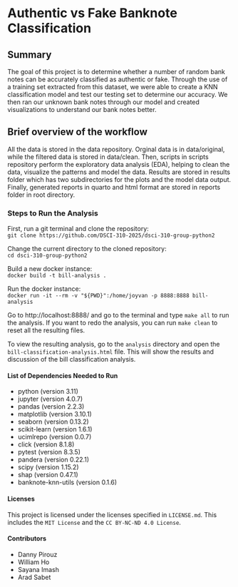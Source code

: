 # Authentic vs Fake Banknote Classification

## Summary

The goal of this project is to determine whether a number of random bank notes can be accurately classified as authentic or fake. Through the use of a training set extracted from this dataset, we were able to create a KNN classification model and test our testing set to determine our accuracy. We then ran our unknown bank notes through our model and created visualizations to understand our bank notes better.

## Brief overview of the workflow

All the data is stored in the data repository. Orginal data is in data/original, while the filtered data is stored in data/clean. Then, scripts in scripts repository perform the exploratory data analysis (EDA), helping to clean the data, visualize the patterns and model the data. Results are stored in results folder which has two subdirectories for the plots and the model data output. Finally, generated reports in quarto and html format are stored in reports folder in root directory. 

### Steps to Run the Analysis

First, run a git terminal and clone the repository: <br>
`git clone https://github.com/DSCI-310-2025/dsci-310-group-python2`

Change the current directory to the cloned repository: <br>
`cd dsci-310-group-python2`

Build a new docker instance: <br>
`docker build -t bill-analysis .`

Run the docker instance: <br>
`docker run -it --rm -v "${PWD}":/home/joyvan -p 8888:8888 bill-analysis`

Go to http://localhost:8888/ and go to the terminal and type `make all` to run the analysis. If you want to redo the analysis, you can run `make clean` to reset all the resulting files.

To view the resulting analysis, go to the `analysis` directory and open the `bill-classification-analysis.html` file. This will show the results and discussion of the bill classification analysis.

#### List of Dependencies Needed to Run

- python (version 3.11)
- jupyter (version 4.0.7)
- pandas (version 2.2.3)
- matplotlib (version 3.10.1)
- seaborn (version 0.13.2)
- scikit-learn (version 1.6.1)
- ucimlrepo (version 0.0.7)
- click (version 8.1.8)
- pytest (version 8.3.5)
- pandera (version 0.22.1)
- scipy (version 1.15.2)
- shap (version 0.47.1)
- banknote-knn-utils (version 0.1.6)

#### Licenses

This project is licensed under the licenses specified in `LICENSE.md`. This includes the `MIT License` and the `CC BY-NC-ND 4.0 License`.

#### Contributors

- Danny Pirouz
- William Ho
- Sayana Imash
- Arad Sabet
